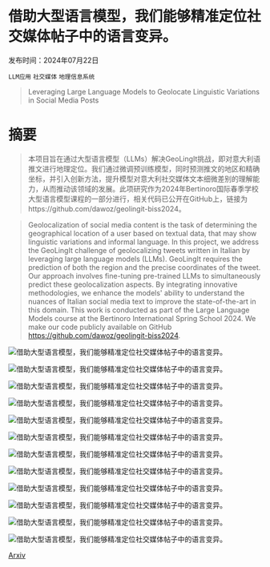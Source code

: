 # 借助大型语言模型，我们能够精准定位社交媒体帖子中的语言变异。

发布时间：2024年07月22日

`LLM应用` `社交媒体` `地理信息系统`

> Leveraging Large Language Models to Geolocate Linguistic Variations in Social Media Posts

# 摘要

> 本项目旨在通过大型语言模型（LLMs）解决GeoLingIt挑战，即对意大利语推文进行地理定位。我们通过微调预训练模型，同时预测推文的地区和精确坐标，并引入创新方法，提升模型对意大利社交媒体文本细微差别的理解能力，从而推动该领域的发展。此项研究作为2024年Bertinoro国际春季学校大型语言模型课程的一部分进行，相关代码已公开在GitHub上，链接为https://github.com/dawoz/geolingit-biss2024。

> Geolocalization of social media content is the task of determining the geographical location of a user based on textual data, that may show linguistic variations and informal language. In this project, we address the GeoLingIt challenge of geolocalizing tweets written in Italian by leveraging large language models (LLMs). GeoLingIt requires the prediction of both the region and the precise coordinates of the tweet. Our approach involves fine-tuning pre-trained LLMs to simultaneously predict these geolocalization aspects. By integrating innovative methodologies, we enhance the models' ability to understand the nuances of Italian social media text to improve the state-of-the-art in this domain. This work is conducted as part of the Large Language Models course at the Bertinoro International Spring School 2024. We make our code publicly available on GitHub https://github.com/dawoz/geolingit-biss2024.

![借助大型语言模型，我们能够精准定位社交媒体帖子中的语言变异。](../../../paper_images/2407.16047/region_distribution.png)

![借助大型语言模型，我们能够精准定位社交媒体帖子中的语言变异。](../../../paper_images/2407.16047/coordinate_distribution.png)

![借助大型语言模型，我们能够精准定位社交媒体帖子中的语言变异。](../../../paper_images/2407.16047/number_of_posts_per_region.png)

![借助大型语言模型，我们能够精准定位社交媒体帖子中的语言变异。](../../../paper_images/2407.16047/x1.png)

![借助大型语言模型，我们能够精准定位社交媒体帖子中的语言变异。](../../../paper_images/2407.16047/x2.png)

![借助大型语言模型，我们能够精准定位社交媒体帖子中的语言变异。](../../../paper_images/2407.16047/x3.png)

![借助大型语言模型，我们能够精准定位社交媒体帖子中的语言变异。](../../../paper_images/2407.16047/x4.png)

![借助大型语言模型，我们能够精准定位社交媒体帖子中的语言变异。](../../../paper_images/2407.16047/x5.png)

![借助大型语言模型，我们能够精准定位社交媒体帖子中的语言变异。](../../../paper_images/2407.16047/x6.png)

![借助大型语言模型，我们能够精准定位社交媒体帖子中的语言变异。](../../../paper_images/2407.16047/x7.png)

![借助大型语言模型，我们能够精准定位社交媒体帖子中的语言变异。](../../../paper_images/2407.16047/x8.png)

![借助大型语言模型，我们能够精准定位社交媒体帖子中的语言变异。](../../../paper_images/2407.16047/x9.png)

[Arxiv](https://arxiv.org/abs/2407.16047)